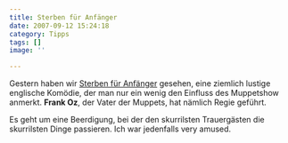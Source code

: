 ```yaml
---
title: Sterben für Anfänger
date: 2007-09-12 15:24:18
category: Tipps
tags: []
image: ''

---
```


Gestern haben wir [Sterben für Anfänger](http://de.wikipedia.org/wiki/Sterben_f%C3%BCr_Anf%C3%A4nger) gesehen, eine ziemlich lustige englische Komödie, der man nur ein wenig den Einfluss des Muppetshow anmerkt. **Frank Oz**, der Vater der Muppets, hat nämlich Regie geführt.  

  

Es geht um eine Beerdigung, bei der den skurrilsten Trauergästen die skurrilsten Dinge passieren. Ich war jedenfalls very amused.
